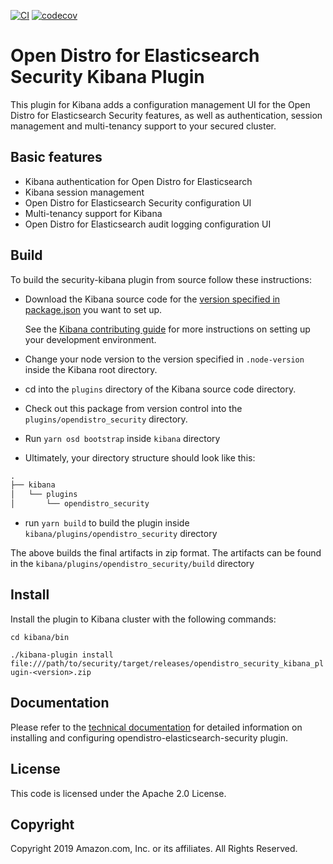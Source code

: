 [![CI](https://github.com/opendistro-for-elasticsearch/security-kibana-plugin/workflows/CI/badge.svg?branch=main)](https://github.com/opendistro-for-elasticsearch/security-kibana-plugin/actions)
[![codecov](https://codecov.io/gh/opendistro-for-elasticsearch/security-kibana-plugin/branch/main/graphs/badge.svg)](https://codecov.io/gh/opendistro-for-elasticsearch/security-kibana-plugin)

# Open Distro for Elasticsearch Security Kibana Plugin

This plugin for Kibana adds a configuration management UI for the Open Distro for Elasticsearch Security features, as well as authentication, session management and multi-tenancy support to your secured cluster.

## Basic features

* Kibana authentication for Open Distro for Elasticsearch
* Kibana session management
* Open Distro for Elasticsearch Security configuration UI
* Multi-tenancy support for Kibana
* Open Distro for Elasticsearch audit logging configuration UI

## Build

To build the security-kibana plugin from source follow these instructions:
* Download the Kibana source code for the [version specified in package.json](./package.json) you want to set up.

   See the [Kibana contributing guide](https://github.com/elastic/kibana/blob/master/CONTRIBUTING.md#setting-up-your-development-environment) for more instructions on setting up your development environment.

* Change your node version to the version specified in `.node-version` inside the Kibana root directory.
* cd into the `plugins` directory of the Kibana source code directory.
* Check out this package from version control into the `plugins/opendistro_security` directory.
* Run `yarn osd bootstrap` inside `kibana` directory
* Ultimately, your directory structure should look like this:

```md
.
├── kibana
│   └── plugins
│       └── opendistro_security
```
* run `yarn build` to build the plugin inside `kibana/plugins/opendistro_security` directory

The above builds the final artifacts in zip format. The artifacts can be found in the `kibana/plugins/opendistro_security/build` directory

## Install

Install the plugin to Kibana cluster with the following commands:

`cd kibana/bin`

`./kibana-plugin install file:///path/to/security/target/releases/opendistro_security_kibana_plugin-<version>.zip`

## Documentation

Please refer to the [technical documentation](https://opendistro.github.io/for-elasticsearch-docs) for detailed information on installing and configuring opendistro-elasticsearch-security plugin.

## License

This code is licensed under the Apache 2.0 License.

## Copyright

Copyright 2019 Amazon.com, Inc. or its affiliates. All Rights Reserved.
